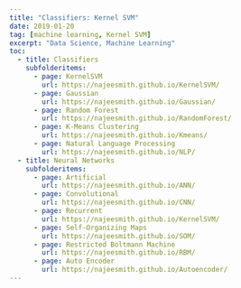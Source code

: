 ```yaml
---
title: "Classifiers: Kernel SVM"
date: 2019-01-20
tag: [machine learning, Kernel SVM]
excerpt: "Data Science, Machine Learning"
toc:
  - title: Classifiers
    subfolderitems:
      - page: KernelSVM
        url: https://najeesmith.github.io/KernelSVM/
      - page: Gaussian
        url: https://najeesmith.github.io/Gaussian/
      - page: Random Forest
        url: https://najeesmith.github.io/RandomForest/
      - page: K-Means Clustering
        url: https://najeesmith.github.io/Kmeans/
      - page: Natural Language Processing
        url: https://najeesmith.github.io/NLP/       
  - title: Neural Networks
    subfolderitems:
      - page: Artificial
        url: https://najeesmith.github.io/ANN/
      - page: Convolutional
        url: https://najeesmith.github.io/CNN/
      - page: Recurrent
        url: https://najeesmith.github.io/KernelSVM/
      - page: Self-Organizing Maps
        url: https://najeesmith.github.io/SOM/
      - page: Restricted Boltmann Machine
        url: https://najeesmith.github.io/RBM/
      - page: Auto Encoder
        url: https://najeesmith.github.io/Autoencoder/
---
```

